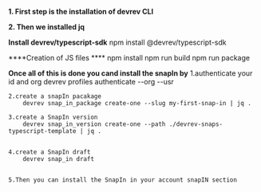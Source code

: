 **1. First step is the installation of devrev CLI**

**2. Then we installed jq**
      
**Install devrev/typescript-sdk**
    npm install @devrev/typescript-sdk

****Creation of JS files ****
    npm install
    npm run build 
    npm run package

**Once all of this is done you cand install the snapIn by**
    1.authenticate your id and org
        devrev profiles authenticate --org <devorg name> --usr <user email>

    2.create a snapIn pacakage 
        devrev snap_in_package create-one --slug my-first-snap-in | jq .

    3.create a SnapIn version 
        devrev snap_in_version create-one --path ./devrev-snaps-typescript-template | jq .


    4.create a SnapIn draft
        devrev snap_in draft


    5.Then you can install the SnapIn in your account snapIN section

 